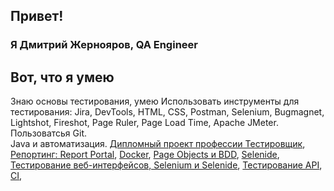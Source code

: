 ## Привет!
### Я Дмитрий Жернояров, QA Engineer
## Вот, что я умею
Знаю основы тестирования, умею 
Использовать инструменты для тестирования: Jira, DevTools, HTML, CSS, Postman, Selenium, Bugmagnet, Lightshot, Fireshot, Page Ruler, Page Load Time, Apache JMeter.  
Пользоватсья Git.  
Java и автоматизация. [Дипломный проект профессии Тестировщик](https://github.com/CragHackGit/Netology_QA_Diploma), [Репортинг: Report Portal](https://github.com/CragHackGit/Netology22Patterns), [Docker](https://github.com/CragHackGit/Netology25Docker), [Page Objects и BDD](https://github.com/CragHackGit/Netology24PageObjects), [Selenide](https://github.com/CragHackGit/Netology21CardDelivery/tree/main), [Тестирование веб-интерфейсов, Selenium и Selenide](https://github.com/CragHackGit/Netology20CardOrder), [Тестирование API](https://github.com/CragHackGit/Netology19PostmanEcho/tree/main), [CI](https://github.com/CragHackGit/CragHackGit-Netology18_API_CI), 
